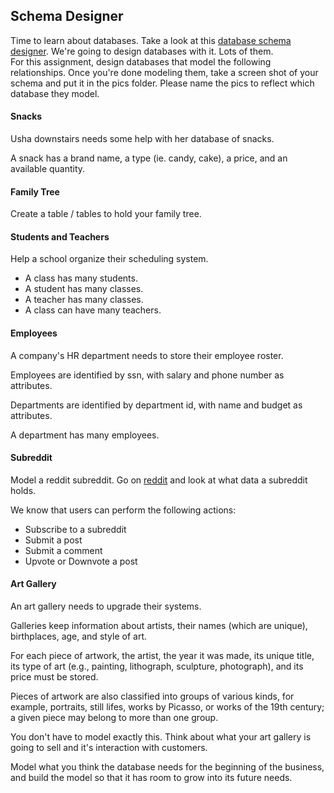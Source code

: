 ## Schema Designer

Time to learn about databases. Take a look at this [database schema designer](http://ondras.zarovi.cz/sql/demo/). We're going to design databases with it. Lots of them.  
For this assignment, design databases that model the following relationships. Once you're done modeling them, take a screen shot of your schema and put it in the pics folder. Please name the pics to reflect which database they model.

#### Snacks

Usha downstairs needs some help with her database of snacks.

A snack has a brand name, a type (ie. candy, cake), a price, and an available quantity.

#### Family Tree

Create a table / tables to hold your family tree.

#### Students and Teachers

Help a school organize their scheduling system.

- A class has many students.
- A student has many classes.
- A teacher has many classes.
- A class can have many teachers.

#### Employees

A company's HR department needs to store their employee roster.

Employees are identified by ssn, with salary and phone number as attributes.

Departments are identified by department id, with name and budget as attributes.

A department has many employees.

#### Subreddit

Model a reddit subreddit. Go on [reddit](http://www.reddit.com) and look at what data a subreddit holds.

We know that users can perform the following actions:

- Subscribe to a subreddit
- Submit a post
- Submit a comment
- Upvote or Downvote a post

#### Art Gallery

An art gallery needs to upgrade their systems.

Galleries keep information about artists, their names (which are unique), birthplaces, age, and style of art.

For each piece of artwork, the artist, the year it was made, its unique title, its type of art (e.g., painting, lithograph, sculpture, photograph), and its price must be stored.

Pieces of artwork are also classified into groups of various kinds, for example, portraits, still lifes, works by Picasso, or works of the 19th century; a given piece may belong to more than one group.

You don't have to model exactly this. Think about what your art gallery is going to sell and it's interaction with customers.

Model what you think the database needs for the beginning of the business, and build the model so that it has room to grow into its future needs.
